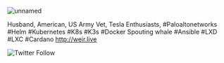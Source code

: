 ![unnamed](https://user-images.githubusercontent.com/32914889/152344175-e068c21b-d9b3-4fd5-b0f9-4ae618f7091b.png)

Husband, American, US Army Vet, Tesla Enthusiasts, #Paloaltonetworks #Helm #Kubernetes #K8s #K3s #Docker Spouting whale #Ansible #LXD #LXC #Cardano http://weir.live

<img alt="Twitter Follow" src="https://img.shields.io/twitter/follow/procheeseburger?style=social">
